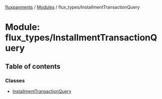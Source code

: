 [fluxpayments](../README.md) / [Modules](../modules.md) / flux\_types/InstallmentTransactionQuery

# Module: flux\_types/InstallmentTransactionQuery

## Table of contents

### Classes

- [InstallmentTransactionQuery](../classes/flux_types_InstallmentTransactionQuery.InstallmentTransactionQuery.md)
